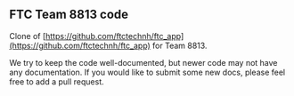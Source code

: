 ## FTC Team 8813 code
Clone of [https://github.com/ftctechnh/ftc_app](https://github.com/ftctechnh/ftc_app) for Team 8813.

We try to keep the code well-documented, but newer code may not have any documentation. If you would like to submit some new docs, please feel free to add a pull request.
